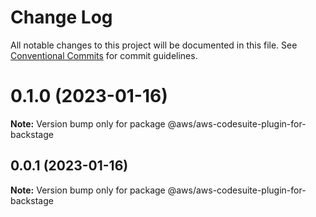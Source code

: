 # Change Log

All notable changes to this project will be documented in this file.
See [Conventional Commits](https://conventionalcommits.org) for commit guidelines.

# 0.1.0 (2023-01-16)

**Note:** Version bump only for package @aws/aws-codesuite-plugin-for-backstage





## 0.0.1 (2023-01-16)

**Note:** Version bump only for package @aws/aws-codesuite-plugin-for-backstage
